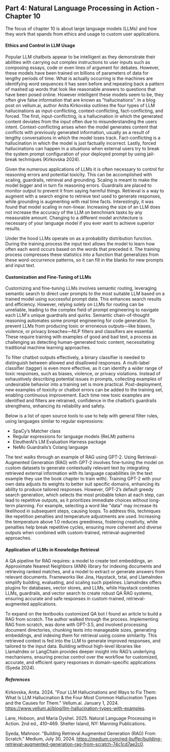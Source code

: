 ## Part 4: Natural Language Processing in Action - Chapter 10

The focus of chapter 10 is about large language models (LLMs) and how they work that spands from ethics and usage to custom user applications.

#### Ethics and Control in LLM Usage

Popular LLM chatbots appear to be intelligent as they demonstrate their abilities with carrying out complex instructions to user inputs such as composing essays, code or even lines of argument for debates. However, these models have been trained on billions of parameters of data for lengthy periods of time. What is actually occurring is the machines are identifying word sequences it has seen before and repeating back a pattern of mashed up words that look like reasonable answers to questions that have been posed online. However intelligent these models seem to be, they often give false information that are known as "hallucinations". In a blog post on vellum.ai, author Anita Kirkovska outlines the four types of LLM hallucinations as input-conflicting, context-conflicting, fact-conflicting, and forced. The first, input-conflicting, is a hallucination in which the generated content deviates from the input often due to misunderstanding the users intent. Context-conflicting arises when the model generates content that conflicts with previously generated information, usually as a result of lengthy conversations in which the model loses track. Fact-conflicting is a hallucination in which the model is just factually incorrect. Lastly, forced hallucinations can happen in a situations when external users try to break the system prompt configuration of your deployed prompt by using jail-break techniques (Kirkovska 2024).

Given the numerous applications of LLMs it is often necessary to control for reasoning errors and potential toxicity. This can be accomplished with scaling, guardrails, retrieval and grounding. Scaling is meant to make the model bigger and in turn fix reasoning errors. Guardrails are placed to monitor output to prevent it from saying harmful things. Retrieval is a way to augment with a search engine to retrieve text used to generate responses, while grounding is augmenting with real time facts. Interestingly, it was found that model scaling in non-linear. Increasing the size of an LLM does not increase the accuracy of the LLM on benchmark tasks by any measurable amount. Changing to a different model architecture is necessary of your language model if you ever want to achieve superior results.

Under the hood LLMs operate on as a probability distribution function. During the training process the input text allows the model to learn how often each word occurs based on the words that preceded it. The training process compresses these statistics into a function that generalizes from these word-occurrence patterns, so it can fill in the blanks for new prompts and input text.



#### Customization and Fine-Tuning of LLMs

Customizing and fine-tuning LLMs involves semantic routing, leveraging semantic search to direct user prompts to the most suitable LLM based on a trained model using successful prompt data. This enhances search results and efficiency. However, relying solely on LLMs for routing can be unreliable, leading to the complex field of prompt engineering to navigate each LLM's unique guardrails and quirks. Semantic chain-of-thought reasoning automates some prompt engineering for code generation. To prevent LLMs from producing toxic or erroneous outputs—like biases, violence, or privacy breaches—NLP filters and classifiers are essential. These require training with examples of good and bad text, a process as challenging as detecting human-generated toxic content, necessitating traditional machine learning approaches. 

To filter chatbot outputs effectively, a binary classifier is needed to distinguish between allowed and disallowed responses. A multi-label classifier (tagger) is even more effective, as it can identify a wider range of toxic responses, such as biases, violence, or privacy violations. Instead of exhaustively describing potential issues in prompts, collecting examples of undesirable behavior into a training set is more practical. Post-deployment, new examples of toxicity or chatbot errors can be added to the training set, enabling continuous improvement. Each time new toxic examples are identified and filters are retrained, confidence in the chatbot’s guardrails strengthens, enhancing its reliability and safety.

Below is a list of open source tools to use to help with general filter rules, using languages similar to regular expressions:

- SpaCy’s Matcher class
- Regular expressions for language models (ReLM) patterns
- EleutherAI’s LM Evaluation Harness package
- NeMo Guardrails’s Colang language

The text walks through an example of RAG using GPT-2. Using Retrieval-Augmented Generation (RAG) with GPT-2 involves fine-tuning the model on custom datasets to generate contextually relevant text by integrating retrieved external information with its language capabilities (in the text example they use the book chapter to train with). Training GPT-2 with your own data adjusts its weights to better suit specific domains, enhancing its ability to produce tailored responses. However, GPT-2’s default greedy search generation, which selects the most probable token at each step, can lead to repetitive outputs, as it prioritizes immediate choices without long-term planning. For example, selecting a word like "data" may increase its likelihood in subsequent steps, causing loops. To address this, techniques like repetition penalties and temperature adjustments are used. Increasing the temperature above 1.0 reduces greediness, fostering creativity, while penalties help break repetitive cycles, ensuring more coherent and diverse outputs when combined with custom-trained, retrieval-augmented approaches. 

#### Application of LLMs in Knowledge Retrieval

A QA pipeline for RAG requires: a model to create text embeddings, an Approximate Nearest Neighbors (ANN) library for indexing documents and retrieving ranked matches, and a model to extract or generate answers from relevant documents. Frameworks like Jina, Haystack, txtai, and LlamaIndex simplify building, evaluating, and scaling such pipelines. LlamaIndex offers plugins for databases, vector stores, and LLMs, while Haystack combines LLMs, guardrails, and vector search to create robust QA RAG systems, ensuring accurate and safe responses in custom-trained, retrieval-augmented applications.

To expand on the textbooks customized QA bot I found an aritcle to build a RAG from scratch. The author walked through the process. Implementing RAG from scratch, was done with GPT-3.5, and involved processing document directories, chunking texts into manageable sizes, generating embeddings, and indexing them for retrieval using cosine similarity. This retrieved context is fed into the LLM to generate improved responses, and tailored to the input data. Building without high-level libraries like LlamaIndex or LangChain provides deeper insight into RAG’s underlying mechanisms, ensuring precise control over the workflow for customized, accurate, and efficient query responses in domain-specific applications (Syeda 2024).

##### References


Kirkovska, Anita. 2024. "Four LLM Hallucinations and Ways to Fix Them: What Is LLM Hallucination & the Four Most Common Hallucination Types and the Causes for Them." Vellum.ai. January 1, 2024. https://www.vellum.ai/blog/llm-hallucination-types-with-examples.

Lane, Hobson, and Maria Dyshel. 2025. Natural Language Processing in Action. 2nd ed., 410–469. Shelter Island, NY: Manning Publications.

Syeda, Mahnoor. "Building Retrieval Augmented Generation (RAG) From Scratch." Medium, July 30, 2024. https://medium.com/red-buffer/building-retrieval-augmented-generation-rag-from-scratch-74c1cd7ae2c0.

